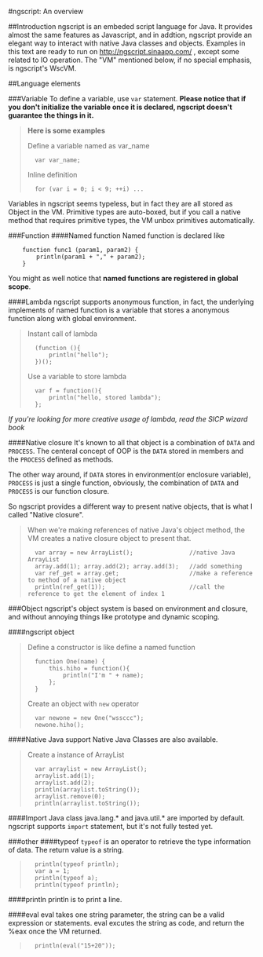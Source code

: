 #ngscript: An overview

##Introduction
ngscript is an embeded script language for Java. It provides almost the same features as Javascript, and in addtion, ngscript provide an elegant way to interact with native Java classes and objects. 
Examples in this text are ready to run on http://ngscript.sinaapp.com/ , except some related to IO operation.
The "VM" mentioned below, if no special emphasis, is ngscript's WscVM.

##Language elements

###Variable
To define a variable, use `var` statement. 
**Please notice that if you don't initialize the variable once it is declared, ngscript doesn't guarantee the things in it.**

>**Here is some examples**
>
>Define a variable named as var_name
>
>       var var_name;
>
>Inline definition
>
>       for (var i = 0; i < 9; ++i) ...

Variables in ngscript seems typeless, but in fact they are all stored as Object in the VM. 
Primitive types are auto-boxed, but if you call a native method that requires primitive types, the VM unbox primitives automatically.

###Function
####Named function
Named function is declared like

        function func1 (param1, param2) {
            println(param1 + "," + param2);
        }
        
You might as well notice that **named functions are registered in global scope**.

####Lambda
ngscript supports anonymous function, in fact, the underlying implements of named function is a variable that stores a anonymous function along with global environment.

>Instant call of lambda
>
>       (function (){
>           println("hello");
>       })();
>
>Use a variable to store lambda
>
>       var f = function(){
>           println("hello, stored lambda");
>       };
>

*If you're looking for more creative usage of lambda, read the SICP wizard book*

####Native closure
It's known to all that object is a combination of `DATA` and `PROCESS`. The centeral concept of OOP is the `DATA` stored in members and the `PROCESS` defined as methods. 

The other way around, if `DATA` stores in environment(or enclosure variable), `PROCESS` is just a single function, obviously, the combination of `DATA` and `PROCESS` is our function closure.

So ngscript provides a different way to present native objects, that is what I called "Native closure".

>When we're making references of native Java's object method, the VM creates a native closure object to present that.
>
>       var array = new ArrayList();                //native Java ArrayList
>       array.add(1); array.add(2); array.add(3);   //add something
>       var ref_get = array.get;                    //make a reference to method of a native object
>       println(ref_get(1));                        //call the reference to get the element of index 1

###Object
ngscript's object system is based on environment and closure, and without annoying things like prototype and dynamic scoping.

####ngscript object
>Define a constructor is like define a named function
>
>       function One(name) {
>           this.hiho = function(){
>               println("I'm " + name);
>           };
>       }
>
>Create an object with `new` operator
>
>       var newone = new One("wssccc");
>       newone.hiho();
>

####Native Java support
Native Java Classes are also available.
>Create a instance of ArrayList
>
>       var arraylist = new ArrayList();
>       arraylist.add(1);
>       arraylist.add(2);
>       println(arraylist.toString());
>       arraylist.remove(0);
>       println(arraylist.toString());
>

####Import Java class
java.lang.\* and java.util.\* are imported by default.
ngscript supports `import` statement, but it's not fully tested yet.

###other
####typeof
`typeof` is an operator to retrieve the type information of data. The return value is a string.
>
>       println(typeof println);
>       var a = 1;
>       println(typeof a);
>       println(typeof println);

####println
println is to print a line.

####eval
eval takes one string parameter, the string can be a valid expression or statements. 
eval excutes the string as code, and return the %eax once the VM returned.
>
>       println(eval("15+20"));
>
